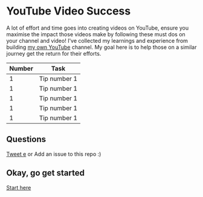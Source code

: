 # YouTube Video Success

A lot of effort and time goes into creating videos on YouTube, ensure you maximise the impact those videos make by following these must dos on your channel and video!  I've collected my learnings and experience from building [my own YouTube](https://youtube.com/techielass) channel. My goal here is to help those on a similar journey get the return for their efforts. 

| Number | Task|
|-----|-------------------|
|1| Tip number 1 |
|1| Tip number 1 |
|1| Tip number 1 |
|1| Tip number 1 |
|1| Tip number 1 |


## Questions

[Tweet e](https://twitter.com/techielass) or Add an issue to this repo :)

## Okay, go get started

[Start here](start-here/README.md)